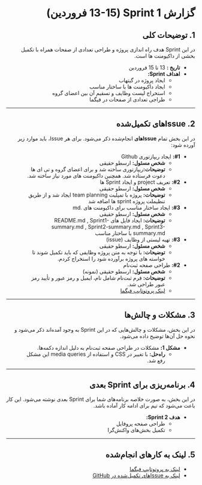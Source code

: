 <div dir="rtl" align="right">

# گزارش Sprint 1 (13-15 فروردین)

## 1. توضیحات کلی
در این Sprint هدف راه اندازی پروژه و طراحی تعدادی از صفحات همراه با تکمیل بخشی از داکیومنت ها است.

- **تاریخ‌ :** 13 تا 15 فروردین
- **اهداف Sprint:**
  - ایجاد پروژه در گیتهاب
  - ایجاد داکیومنت ها با ساختار مناسب
  - استخراج لیست وظایف و تسقیم آن بین اعضای گروه
  - طراجی تعدادی از صفحات در فیگما

---

## <h2 dir="rtl"> 2. Issue‌های تکمیل‌شده </h2>
در این بخش تمام **Issue‌های** انجام‌شده ذکر می‌شود. برای هر Issue، باید موارد زیر آورده شود:

<ul dir="rtl">
  <li><strong>#1:</strong> ایجاد ریپازتوری Github
    <ul>
      <li><strong>شخص مسئول:</strong> ارسطو حقیقی </li>
      <li><strong>توضیحات:</strong>ریپازتوری ساخته شد و برای اعضای گروه و تی ای ها دعوت فرستاده شد. همچنین داکیومنت های مورد نیاز ساخته شد.</li>
    </ul>
  </li>
  <li><strong>#2:</strong> تعریف project و ایجاد Sprint ها 
    <ul>
      <li><strong>شخص مسئول:</strong> ارسطو حقیقی </li>
      <li><strong>توضیحات:</strong> پروژه با تمپلیت team planning ایجاد شد و از طریق تنظیملت پروژه sprint ها اضافه شد </li>
    </ul>
  </li>
   <li><strong>#3:</strong> ایجاد ساختار مناسب برای داکیومنت های .md
    <ul>
      <li><strong>شخص مسئول:</strong> ارسطو حقیقی </li>
      <li><strong>توضیحات:</strong> ایجاد فایل های README.md , Sprint1-summary.md , Sprint2-summary.md , Sprint3-summary.md با ساختار مناسب</li>
    </ul>
  </li>
  <li><strong>#3:</strong> تهیه لیستی از وظایف (issue)
    <ul>
      <li><strong>شخص مسئول:</strong> ارسطو حقیقی </li>
      <li><strong>توضیحات:</strong> با توجه به متن پروژه وظایفی که باید تکمیل شوند تا خواسته های پروژه برآورده شود را استخراج کردم.</li>
    </ul>
  </li>
  



  <li><strong>#2:</strong> طراحی صفحه ثبت‌نام
    <ul>
      <li><strong>شخص مسئول:</strong> ارسطو حقیقی (نمونه)</li>
      <li><strong>توضیحات:</strong> فرم ثبت‌نام شامل نام، ایمیل و رمز عبور و تأیید رمز عبور طراحی شد.</li>
      <li><a href="https://www.figma.com/file/abc">لینک پروتوتایپ فیگما</a></li>
    </ul>
  </li>
</ul>

---

## 3. مشکلات و چالش‌ها
در این بخش، مشکلات و چالش‌هایی که در این Sprint به وجود آمده‌اند ذکر می‌شود و نحوه حل آن‌ها توضیح داده می‌شود.

- **مشکل 1:** مشکلات در طراحی صفحه ثبت‌نام به دلیل اندازه دکمه‌ها.
  - **راه‌حل:** با تغییر در CSS و استفاده از media queries این مشکل رفع شد.

---

## 4. برنامه‌ریزی برای Sprint بعدی
در این بخش، به صورت خلاصه برنامه‌های شما برای Sprint بعدی نوشته می‌شود. این کار باعث می‌شود که تیم برای ادامه کار آماده باشد.

- **هدف Sprint 2:**
  - طراحی صفحه پروفایل
  - تکمیل بخش‌های واکنش‌گرا

---

## 5. لینک به کارهای انجام‌شده
- [لینک به پروتوتایپ فیگما](https://www.figma.com/file/xyz)
- [لینک به Issue‌های تکمیل‌شده در GitHub](https://github.com/username/repository/issues)

</div>
